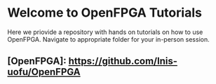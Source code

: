 # Welcome to OpenFPGA Tutorials
Here we priovide a repository with hands on tutorials on how to use OpenFPGA. Navigate to appropriate folder for your in-person session. 



## [OpenFPGA]: https://github.com/lnis-uofu/OpenFPGA






